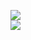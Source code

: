 [![](https://img.shields.io/badge/Made%20With-Github%20Spray-lightgrey.svg?style=for-the-badge&logo=github)](https://github.com/Annihil/github-spray#22946)  
[![](https://i.imgur.com/2DrTn0Z.gif)](https://github.com/Annihil/github-spray)